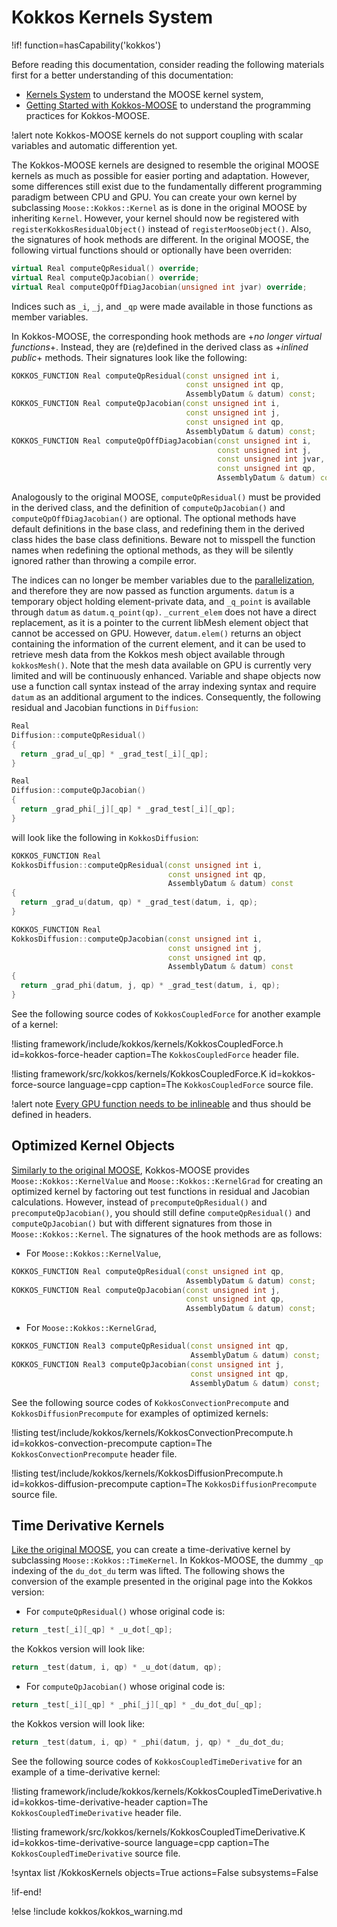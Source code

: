 # Kokkos Kernels System

!if! function=hasCapability('kokkos')

Before reading this documentation, consider reading the following materials first for a better understanding of this documentation:

- [Kernels System](syntax/Kernels/index.md) to understand the MOOSE kernel system,
- [Getting Started with Kokkos-MOOSE](syntax/Kokkos/index.md) to understand the programming practices for Kokkos-MOOSE.

!alert note
Kokkos-MOOSE kernels do not support coupling with scalar variables and automatic differention yet.

The Kokkos-MOOSE kernels are designed to resemble the original MOOSE kernels as much as possible for easier porting and adaptation.
However, some differences still exist due to the fundamentally different programming paradigm between CPU and GPU.
You can create your own kernel by subclassing `Moose::Kokkos::Kernel` as is done in the original MOOSE by inheriting `Kernel`.
However, your kernel should now be registered with `registerKokkosResidualObject()` instead of `registerMooseObject()`.
Also, the signatures of hook methods are different.
In the original MOOSE, the following virtual functions should or optionally have been overriden:

```cpp
virtual Real computeQpResidual() override;
virtual Real computeQpJacobian() override;
virtual Real computeQpOffDiagJacobian(unsigned int jvar) override;
```

Indices such as `_i`, `_j`, and `_qp` were made available in those functions as member variables.

In Kokkos-MOOSE, the corresponding hook methods are +*no longer virtual functions*+.
Instead, they are (re)defined in the derived class as +*inlined public*+ methods.
Their signatures look like the following:

```cpp
KOKKOS_FUNCTION Real computeQpResidual(const unsigned int i,
                                       const unsigned int qp,
                                       AssemblyDatum & datum) const;
KOKKOS_FUNCTION Real computeQpJacobian(const unsigned int i,
                                       const unsigned int j,
                                       const unsigned int qp,
                                       AssemblyDatum & datum) const;
KOKKOS_FUNCTION Real computeQpOffDiagJacobian(const unsigned int i,
                                              const unsigned int j,
                                              const unsigned int jvar,
                                              const unsigned int qp,
                                              AssemblyDatum & datum) const;
```

Analogously to the original MOOSE, `computeQpResidual()` must be provided in the derived class, and the definition of `computeQpJacobian()` and `computeQpOffDiagJacobian()` are optional.
The optional methods have default definitions in the base class, and redefining them in the derived class hides the base class definitions.
Beware not to misspell the function names when redefining the optional methods, as they will be silently ignored rather than throwing a compile error.

The indices can no longer be member variables due to the [parallelization](syntax/Kokkos/index.md#kokkos_functor), and therefore they are now passed as function arguments.
`datum` is a temporary object holding element-private data, and `_q_point` is available through `datum` as `datum.q_point(qp)`.
`_current_elem` does not have a direct replacement, as it is a pointer to the current libMesh element object that cannot be accessed on GPU.
However, `datum.elem()` returns an object containing the information of the current element, and it can be used to retrieve mesh data from the Kokkos mesh object available through `kokkosMesh()`.
Note that the mesh data available on GPU is currently very limited and will be continuously enhanced.
Variable and shape objects now use a function call syntax instead of the array indexing syntax and require `datum` as an additional argument to the indices.
Consequently, the following residual and Jacobian functions in `Diffusion`:

```cpp
Real
Diffusion::computeQpResidual()
{
  return _grad_u[_qp] * _grad_test[_i][_qp];
}

Real
Diffusion::computeQpJacobian()
{
  return _grad_phi[_j][_qp] * _grad_test[_i][_qp];
}
```

will look like the following in `KokkosDiffusion`:

```cpp
KOKKOS_FUNCTION Real
KokkosDiffusion::computeQpResidual(const unsigned int i,
                                   const unsigned int qp,
                                   AssemblyDatum & datum) const
{
  return _grad_u(datum, qp) * _grad_test(datum, i, qp);
}

KOKKOS_FUNCTION Real
KokkosDiffusion::computeQpJacobian(const unsigned int i,
                                   const unsigned int j,
                                   const unsigned int qp,
                                   AssemblyDatum & datum) const
{
  return _grad_phi(datum, j, qp) * _grad_test(datum, i, qp);
}
```

See the following source codes of `KokkosCoupledForce` for another example of a kernel:

!listing framework/include/kokkos/kernels/KokkosCoupledForce.h id=kokkos-force-header
         caption=The `KokkosCoupledForce` header file.

!listing framework/src/kokkos/kernels/KokkosCoupledForce.K id=kokkos-force-source language=cpp
         caption=The `KokkosCoupledForce` source file.

!alert note
[Every GPU function needs to be inlineable](syntax/Kokkos/index.md#kokkos_execution_space) and thus should be defined in headers.

## Optimized Kernel Objects

[Similarly to the original MOOSE](syntax/Kernels/index.md#optimized), Kokkos-MOOSE provides `Moose::Kokkos::KernelValue` and `Moose::Kokkos::KernelGrad` for creating an optimized kernel by factoring out test functions in residual and Jacobian calculations.
However, instead of `precomputeQpResidual()` and `precomputeQpJacobian()`, you should still define `computeQpResidual()` and `computeQpJacobian()` but with different signatures from those in `Moose::Kokkos::Kernel`.
The signatures of the hook methods are as follows:

- For `Moose::Kokkos::KernelValue`,

```cpp
KOKKOS_FUNCTION Real computeQpResidual(const unsigned int qp,
                                       AssemblyDatum & datum) const;
KOKKOS_FUNCTION Real computeQpJacobian(const unsigned int j,
                                       const unsigned int qp,
                                       AssemblyDatum & datum) const;
```

- For `Moose::Kokkos::KernelGrad`,

```cpp
KOKKOS_FUNCTION Real3 computeQpResidual(const unsigned int qp,
                                        AssemblyDatum & datum) const;
KOKKOS_FUNCTION Real3 computeQpJacobian(const unsigned int j,
                                        const unsigned int qp,
                                        AssemblyDatum & datum) const;
```

See the following source codes of `KokkosConvectionPrecompute` and `KokkosDiffusionPrecompute` for examples of optimized kernels:

!listing test/include/kokkos/kernels/KokkosConvectionPrecompute.h id=kokkos-convection-precompute
         caption=The `KokkosConvectionPrecompute` header file.

!listing test/include/kokkos/kernels/KokkosDiffusionPrecompute.h id=kokkos-diffusion-precompute
         caption=The `KokkosDiffusionPrecompute` source file.

## Time Derivative Kernels

[Like the original MOOSE](syntax/Kernels/index.md#time-derivative), you can create a time-derivative kernel by subclassing `Moose::Kokkos::TimeKernel`.
In Kokkos-MOOSE, the dummy `_qp` indexing of the `du_dot_du` term was lifted.
The following shows the conversion of the example presented in the original page into the Kokkos version:

- For `computeQpResidual()` whose original code is:

```cpp
return _test[_i][_qp] * _u_dot[_qp];
```

the Kokkos version will look like:

```cpp
return _test(datum, i, qp) * _u_dot(datum, qp);
```

- For `computeQpJacobian()` whose original code is:

```cpp
return _test[_i][_qp] * _phi[_j][_qp] * _du_dot_du[_qp];
```

the Kokkos version will look like:

```cpp
return _test(datum, i, qp) * _phi(datum, j, qp) * _du_dot_du;
```

See the following source codes of `KokkosCoupledTimeDerivative` for an example of a time-derivative kernel:

!listing framework/include/kokkos/kernels/KokkosCoupledTimeDerivative.h id=kokkos-time-derivative-header
         caption=The `KokkosCoupledTimeDerivative` header file.

!listing framework/src/kokkos/kernels/KokkosCoupledTimeDerivative.K id=kokkos-time-derivative-source language=cpp
         caption=The `KokkosCoupledTimeDerivative` source file.

!syntax list /KokkosKernels objects=True actions=False subsystems=False

!if-end!

!else
!include kokkos/kokkos_warning.md
